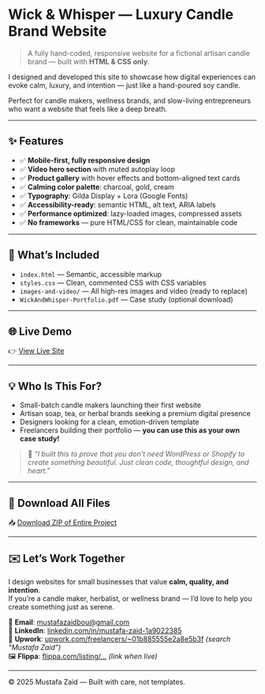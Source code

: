 # Wick & Whisper — Luxury Candle Brand Website

> A fully hand-coded, responsive website for a fictional artisan candle brand — built with **HTML & CSS only**.

I designed and developed this site to showcase how digital experiences can evoke calm, luxury, and intention — just like a hand-poured soy candle.

Perfect for candle makers, wellness brands, and slow-living entrepreneurs who want a website that feels like a deep breath.

---

## ✨ Features

- ✅ **Mobile-first, fully responsive design**
- ✅ **Video hero section** with muted autoplay loop
- ✅ **Product gallery** with hover effects and bottom-aligned text cards
- ✅ **Calming color palette**: charcoal, gold, cream
- ✅ **Typography**: Gilda Display + Lora (Google Fonts)
- ✅ **Accessibility-ready**: semantic HTML, alt text, ARIA labels
- ✅ **Performance optimized**: lazy-loaded images, compressed assets
- ✅ **No frameworks** — pure HTML/CSS for clean, maintainable code

---

## 📁 What’s Included

- `index.html` — Semantic, accessible markup
- `styles.css` — Clean, commented CSS with CSS variables
- `images-and-video/` — All high-res images and video (ready to replace)
- `WickAndWhisper-Portfolio.pdf` — Case study (optional download)

---

## 🌐 Live Demo

👉 [View Live Site](https://mustafazaid10.github.io/wick-and-whisper/)

---

## 💡 Who Is This For?

- Small-batch candle makers launching their first website
- Artisan soap, tea, or herbal brands seeking a premium digital presence
- Designers looking for a clean, emotion-driven template
- Freelancers building their portfolio — **you can use this as your own case study!**

> 💬 *“I built this to prove that you don’t need WordPress or Shopify to create something beautiful. Just clean code, thoughtful design, and heart.”*

---

## 📎 Download All Files

📥 [Download ZIP of Entire Project](https://github.com/mustafazaid10/wick-and-whisper/archive/refs/heads/main.zip)

---

## ✉️ Let’s Work Together

I design websites for small businesses that value **calm, quality, and intention**.  
If you’re a candle maker, herbalist, or wellness brand — I’d love to help you create something just as serene.

📧 **Email**: mustafazaidbou@gmail.com  
🔗 **LinkedIn**: [linkedin.com/in/mustafa-zaid-1a9022385](https://linkedin.com/in/mustafa-zaid-1a9022385)  
💼 **Upwork**: [upwork.com/freelancers/~01b885555e2a8e5b3f](https://www.upwork.com/freelancers/~01b885555e2a8e5b3f) *(search “Mustafa Zaid”)*  
🖼️ **Flippa**: [flippa.com/listing/...](https://flippa.com/listing/...) *(link when live)*

---

© 2025 Mustafa Zaid — Built with care, not templates.
